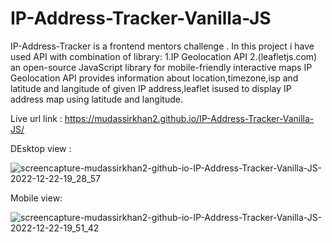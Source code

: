 # IP-Address-Tracker-Vanilla-JS

IP-Address-Tracker is a frontend mentors challenge .
In this project i have used  API with combination of library:
 1.IP Geolocation API
 2.(leafletjs.com) an open-source JavaScript library for mobile-friendly interactive maps
IP Geolocation API provides information about location,timezone,isp and latitude and langitude of given IP address,leaflet isused to display 
IP address map using latitude and langitude.


Live url link : https://mudassirkhan2.github.io/IP-Address-Tracker-Vanilla-JS/

DEsktop view : 


![screencapture-mudassirkhan2-github-io-IP-Address-Tracker-Vanilla-JS-2022-12-22-19_28_57](https://user-images.githubusercontent.com/106579572/209154404-1c27570d-eb76-4114-a199-c90e97ad3bef.png)

Mobile view: 


![screencapture-mudassirkhan2-github-io-IP-Address-Tracker-Vanilla-JS-2022-12-22-19_51_42](https://user-images.githubusercontent.com/106579572/209154540-6ac4b7db-1541-4214-95f1-0ee1fba5626b.png)
